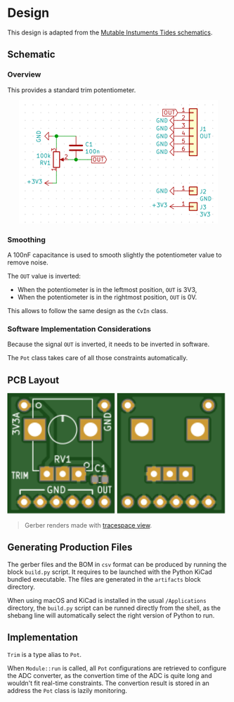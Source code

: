 # Design

This design is adapted from the
[Mutable Instuments Tides schematics](https://mutable-instruments.net/modules/tides/downloads/tides_v40.pdf).


## Schematic

### Overview

This provides a standard trim potentiometer.

<p align="center"><img src="./schematic.png"></p>

### Smoothing

A 100nF capacitance is used to smooth slightly the potentiometer value to remove noise.

The `OUT` value is inverted:
- When the potentiometer is in the leftmost position, `OUT` is 3V3,
- When the potentiometer is in the rightmost position, `OUT` is 0V.

This allows to follow the same design as the `CvIn` class.

### Software Implementation Considerations

Because the signal `OUT` is inverted, it needs to be inverted in software.

The `Pot` class takes care of all those constraints automatically.


## PCB Layout

<img src="./top.svg" height="275"> <img src="./bottom.svg" height="275">

> Gerber renders made with [tracespace view](https://tracespace.io/view/).


## Generating Production Files

The gerber files and the BOM in `csv` format can be produced by running the block `build.py`
script. It requires to be launched with the Python KiCad bundled executable.
The files are generated in the `artifacts` block directory.

When using macOS and KiCad is installed in the usual `/Applications` directory, the
`build.py` script can be runned directly from the shell, as the shebang line will automatically
select the right version of Python to run.


## Implementation

`Trim` is a type alias to `Pot`.

When `Module::run` is called, all `Pot` configurations are retrieved to configure the
ADC converter, as the convertion time of the ADC is quite long and wouldn't fit real-time
constraints. The convertion result is stored in an address the `Pot` class is lazily monitoring.
